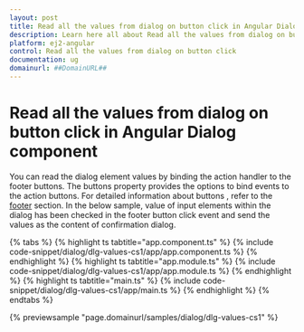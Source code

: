 ```yaml
---
layout: post
title: Read all the values from dialog on button click in Angular Dialog component | Syncfusion
description: Learn here all about Read all the values from dialog on button click in Syncfusion Angular Dialog component of Syncfusion Essential JS 2 and more.
platform: ej2-angular
control: Read all the values from dialog on button click 
documentation: ug
domainurl: ##DomainURL##
---
```


# Read all the values from dialog on button click in Angular Dialog component

You can read the dialog element values by binding the action handler to the footer buttons. The buttons property provides the options to bind events to the action buttons.
For detailed information about buttons , refer to the [footer](../template/#footer) section.
In the below sample, value of input elements within the dialog has been checked in the footer button click event and send the values as the content of confirmation dialog.

{% tabs %}
{% highlight ts tabtitle="app.component.ts" %}
{% include code-snippet/dialog/dlg-values-cs1/app/app.component.ts %}
{% endhighlight %}
{% highlight ts tabtitle="app.module.ts" %}
{% include code-snippet/dialog/dlg-values-cs1/app/app.module.ts %}
{% endhighlight %}
{% highlight ts tabtitle="main.ts" %}
{% include code-snippet/dialog/dlg-values-cs1/app/main.ts %}
{% endhighlight %}
{% endtabs %}
  
{% previewsample "page.domainurl/samples/dialog/dlg-values-cs1" %}
